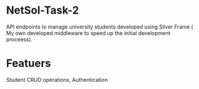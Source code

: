 # NetSol-Task-2
API endpoints to manage university students developed using Silver Frame ( My own developed middleware to speed up the initial development proceess).

# Featuers
  Student CRUD operations, Authentication

